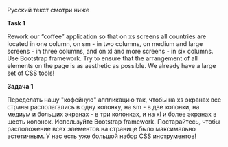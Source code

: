 Русский текст смотри ниже

**Task 1**

Rework our “coffee” application so that on xs screens all countries are located in one column, on sm - in two columns, on medium and large screens - in three columns, and on xl and more screens - in six columns. Use Bootstrap framework. Try to ensure that the arrangement of all elements on the page is as aesthetic as possible. We already have a large set of CSS tools!

**Задача 1**

Переделать нашу "кофейную" аппликацию так, чтобы на xs экранах все страны располагались в одну колонку, на  sm - в две колонки, на медиум и больших экранах - в три колонках, и на xl и более экранах в шесть колонок. Используйте Bootstrap framework. Постарайтесь, чтобы расположение всех элементов на странице было максимально эстетичным. У нас есть уже большой набор CSS инструментов!